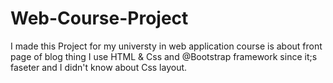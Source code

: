 # Web-Course-Project

I made this Project for my universty in web application course is about front page of blog thing
I use HTML & Css
and @Bootstrap framework since it;s faseter and I didn't know about Css layout.
